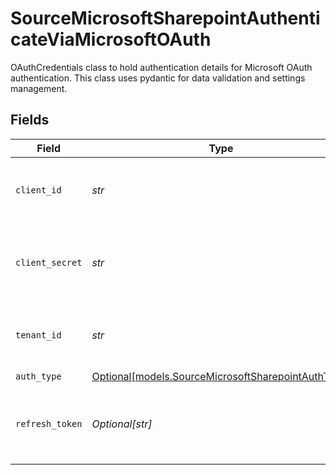 # SourceMicrosoftSharepointAuthenticateViaMicrosoftOAuth

OAuthCredentials class to hold authentication details for Microsoft OAuth authentication.
This class uses pydantic for data validation and settings management.


## Fields

| Field                                                                                                | Type                                                                                                 | Required                                                                                             | Description                                                                                          |
| ---------------------------------------------------------------------------------------------------- | ---------------------------------------------------------------------------------------------------- | ---------------------------------------------------------------------------------------------------- | ---------------------------------------------------------------------------------------------------- |
| `client_id`                                                                                          | *str*                                                                                                | :heavy_check_mark:                                                                                   | Client ID of your Microsoft developer application                                                    |
| `client_secret`                                                                                      | *str*                                                                                                | :heavy_check_mark:                                                                                   | Client Secret of your Microsoft developer application                                                |
| `tenant_id`                                                                                          | *str*                                                                                                | :heavy_check_mark:                                                                                   | Tenant ID of the Microsoft SharePoint user                                                           |
| `auth_type`                                                                                          | [Optional[models.SourceMicrosoftSharepointAuthType]](../models/sourcemicrosoftsharepointauthtype.md) | :heavy_minus_sign:                                                                                   | N/A                                                                                                  |
| `refresh_token`                                                                                      | *Optional[str]*                                                                                      | :heavy_minus_sign:                                                                                   | Refresh Token of your Microsoft developer application                                                |